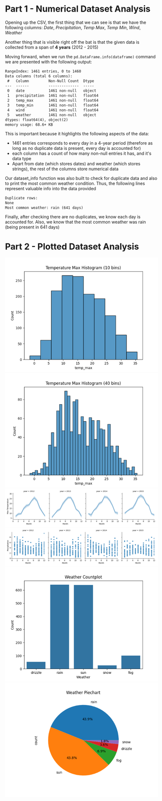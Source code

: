 # Part 1 - Numerical Dataset Analysis

Opening up the CSV, the first thing that we can see is that we have the following columns: *Date*, *Precipitation*, *Temp Max*, *Temp Min*, *Wind*, *Weather*

Another thing that is visible right off the bat is that the given data is collected from a span of **4 years** (2012 - 2015)

Moving forward, when we run the `pd.DataFrame.info(dataframe)` command we are presented with the following output:

```
RangeIndex: 1461 entries, 0 to 1460
Data columns (total 6 columns):
 #   Column         Non-Null Count  Dtype  
---  ------         --------------  -----  
 0   date           1461 non-null   object 
 1   precipitation  1461 non-null   float64
 2   temp_max       1461 non-null   float64
 3   temp_min       1461 non-null   float64
 4   wind           1461 non-null   float64
 5   weather        1461 non-null   object 
dtypes: float64(4), object(2)
memory usage: 68.6+ KB
```

This is important because it highlights the following aspects of the data:
- 1461 entries corresponds to every day in a 4-year period (therefore as long as no duplicate data is present, every day is accounted for)
- each column has a count of how many non-null entries it has, and it's data type
- Apart from date (which stores dates) and weather (which stores strings), the rest of the columns store numerical data

Our dataset_info function was also built to check for duplicate data and also to print the most common weather condition. Thus, the following lines represent valuable info into the data provided

```
Duplicate rows:
None
Most common weather: rain (641 days)
```

Finally, after checking there are no duplicates, we know each day is accounted for. Also, we know that the most common weather was rain (being present in 641 days)

# Part 2 - Plotted Dataset Analysis


![img.png](images/temp_max_histogram_10_bins.png)![img.png](images/temp_max_histogram_40_bins.png)![img.png](images/temp_max_facetgrid_lineplot.png)![img.png](images/precipitation_facetgrid_scatterplot.png)![img.png](images/weather_countplot.png)![img.png](images/weather_piechart.png)